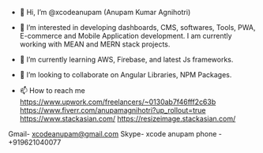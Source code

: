 - 👋 Hi, I’m @xcodeanupam (Anupam Kumar Agnihotri)

- 👀 I’m interested in developing dashboards, CMS, softwares, Tools, PWA, E-commerce and Mobile Application development. 
    I am currently working with MEAN and MERN stack projects.
- 🌱 I’m currently learning AWS, Firebase, and latest Js frameworks.
- 💞️ I’m looking to collaborate on Angular Libraries, NPM Packages.

- 📫 How to reach me
https://www.upwork.com/freelancers/~0130ab7f46fff2c63b
https://www.fiverr.com/anupamagnihotri?up_rollout=true
https://www.stackasian.com/
https://resizeimage.stackasian.com/

Gmail- xcodeanupam@gmail.com
Skype- xcode anupam
phone - +919621040077

<!---
xcodeanupam/xcodeanupam is a ✨ special ✨ repository because its `README.md` (this file) appears on your GitHub profile.
You can click the Preview link to take a look at your changes.
--->
